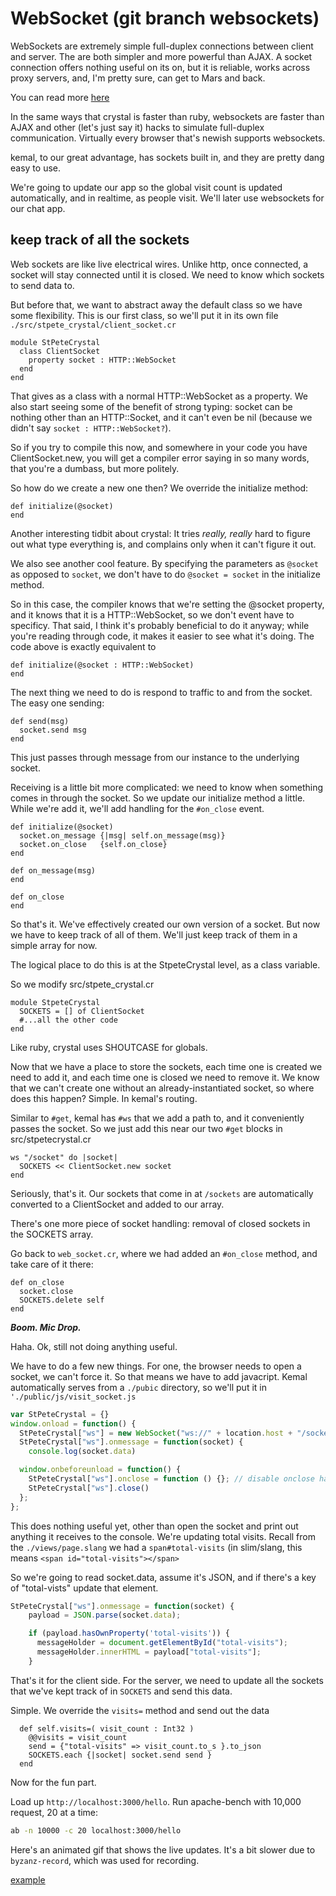 # WebSocket (git branch websockets)


WebSockets are extremely simple full-duplex connections between client and server.  The are
both simpler and more powerful than AJAX.  A socket connection offers nothing useful on its
on, but it is reliable, works across proxy servers, and, I'm pretty sure, can get to Mars and
back.

You can read more [here](http://websocket.org/quantum.html)

In the same ways that crystal is faster than ruby, websockets are faster than AJAX
and other (let's just say it) hacks to simulate full-duplex communication.  Virtually
every browser that's newish supports websockets.

kemal, to our great advantage, has sockets built in, and they are pretty dang easy to use.

We're going to update our app so the global visit count is updated automatically, and
in realtime, as people visit.  We'll later use websockets for our chat app.

## keep track of all the sockets

Web sockets are like live electrical wires.  Unlike http, once connected, a socket will stay
connected until it is closed.  We need to know which sockets to send data to.  

But before that, we want to abstract away the default class so we have some flexibility.  This
is our first class, so we'll put it in its own file `./src/stpete_crystal/client_socket.cr` 

```crystal
module StPeteCrystal
  class ClientSocket
    property socket : HTTP::WebSocket
  end
end
```

That gives as a class with a normal HTTP::WebSocket as a property.  We also start seeing
some of the benefit of strong typing:  socket can be nothing other than an HTTP::Socket, and
it can't even be nil (because we didn't say `socket : HTTP::WebSocket?`).

So if you try to compile this now, and somewhere in your code you have ClientSocket.new, you
will get a compiler error saying in so many words, that you're a dumbass, but more politely.

So how do we create a new one then?  We override the initialize method:

```crystal
def initialize(@socket)
end
```

Another interesting tidbit about crystal: It tries _really, really_ hard to figure out what
type everything is, and complains only when it can't figure it out.

We also see another cool feature.  By specifying the parameters as `@socket` as opposed to `socket`, 
we don't have to do `@socket = socket` in the initialize method.

So in this case, the compiler knows that we're setting the @socket property, and it knows that
it is a HTTP::WebSocket, so we don't event have to specificy.  That said, I think it's probably
beneficial to do it anyway; while you're reading through code, it makes it easier to see what 
it's doing.  The code above is exactly equivalent to

```crystal
def initialize(@socket : HTTP::WebSocket)
end
```

The next thing we need to do is respond to traffic to and from the socket.  The easy one sending:

```crystal
def send(msg)
  socket.send msg
end
```

This just passes through message from our instance to the underlying socket.  

Receiving is a little bit more complicated:  we need to know when something comes in 
through the socket.  So we update our initialize method a little.  While we're add it,
we'll add handling for the `#on_close` event.


```crystal
def initialize(@socket)
  socket.on_message {|msg| self.on_message(msg)}
  socket.on_close   {self.on_close}
end

def on_message(msg)
end

def on_close
end
```

So that's it.  We've effectively created our own version of a socket.  But now we
have to keep track of all of them.  We'll just keep track of them in a simple array for
now.

The logical place to do this is at the StpeteCrystal level, as a class variable.

So we modify src/stpete_crystal.cr
```crystal
module StpeteCrystal
  SOCKETS = [] of ClientSocket
  #...all the other code
end
```

Like ruby, crystal uses SHOUTCASE for globals.

Now that we have a place to store the sockets, each time one is created we need to add it,
and each time one is closed we need to remove it.  We know that we can't create one without
an already-instantiated socket, so where does this happen?  Simple.  In kemal's routing.

Similar to `#get`, kemal has `#ws` that we add a path to, and it conveniently passes the
socket.  So we just add this near our two `#get` blocks in src/stpetecrystal.cr

```crystal
ws "/socket" do |socket|
  SOCKETS << ClientSocket.new socket
end
```

Seriously, that's it.  Our sockets that come in at `/sockets` are automatically converted
to a ClientSocket and added to our array.

There's one more piece of socket handling:  removal of closed sockets in the SOCKETS array.

Go back to `web_socket.cr`, where we had added an `#on_close` method, and take care of it there:

```crystal
def on_close
  socket.close
  SOCKETS.delete self
end
```

___Boom.  Mic Drop.___

Haha.  Ok, still not doing anything useful.

We have to do a few new things.  For one, the browser needs to open a socket, we can't force it.
So that means we have to add javacript.  Kemal automatically serves from a `./pubic` directory,
so we'll put it in `'./public/js/visit_socket.js`

```javascript
var StPeteCrystal = {}
window.onload = function() {
  StPeteCrystal["ws"] = new WebSocket("ws://" + location.host + "/socket");
  StPeteCrystal["ws"].onmessage = function(socket) { 
    console.log(socket.data)

  window.onbeforeunload = function() {
    StPeteCrystal["ws"].onclose = function () {}; // disable onclose handler first
    StPeteCrystal["ws"].close()
  };
};
```

This does nothing useful yet, other than open the socket and print out anything it receives
to the console.  We're updating total visits.  Recall from the `./views/page.slang` we had
a `span#total-visits` (in slim/slang, this means `<span id="total-visits"></span>`

So we're going to read socket.data, assume it's JSON, and if there's a key of "total-vists"
update that element.

```javascript
StPeteCrystal["ws"].onmessage = function(socket) { 
    payload = JSON.parse(socket.data);

    if (payload.hasOwnProperty('total-visits')) {
      messageHolder = document.getElementById("total-visits");
      messageHolder.innerHTML = payload["total-visits"];
    }
```

That's it for the client side.  For the server, we need to update all the sockets that
we've kept track of in `SOCKETS` and send this data.

Simple.  We override the `visits=` method and send out the data

```crystal
  def self.visits=( visit_count : Int32 )
    @@visits = visit_count
    send = {"total-visits" => visit_count.to_s }.to_json
    SOCKETS.each {|socket| socket.send send }
  end
```

Now for the fun part.

Load up `http://localhost:3000/hello`.  Run apache-bench with 10,000 request, 20 at a time:

```bash
ab -n 10000 -c 20 localhost:3000/hello
```

Here's an animated gif that shows the live updates.  It's a bit slower due to `byzanz-record`, which
was used for recording.

[example](updating.gif)

